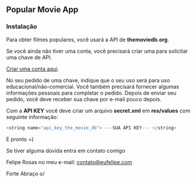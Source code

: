 Popular Movie App
---------------------

### Instalação

Para obter filmes populares, você usará a API de **themoviedb.org**.

Se você ainda não tiver uma conta, você precisará criar uma para solicitar uma chave de API.

 [Criar uma conta aqui](https://www.themoviedb.org/account/signup).

No seu pedido de uma chave, indique que o seu uso será para uso educacional/não-comercial. 
Você também precisará fornecer algumas informações pessoais para completar o pedido. Depois de enviar seu pedido, você deve receber sua chave por e-mail pouco depois.

Com a **API KEY** você deve criar um arquivo **secret.xml** em **res/values** com seguinte informação: 

```java
<string name="api_key_the_movie_db"> ---SUA API KEY--- </string>
```

E pronto =)

Se tiver alguma dúvida entra em contato comigo

Felipe Rosas no meu e-mail: <contato@eufelipe.com>

Forte Abraço o/
